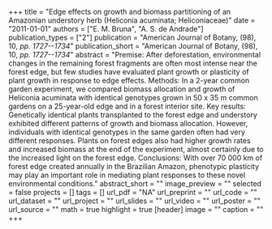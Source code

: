 +++
title = "Edge effects on growth and biomass partitioning of an Amazonian understory herb (Heliconia acuminata; Heliconiaceae)"
date = "2011-01-01"
authors = ["E. M. Bruna", "A. S. de Andrade"]
publication_types = ["2"]
publication = "American Journal of Botany, (98), 10, _pp. 1727--1734_"
publication_short = "American Journal of Botany, (98), 10, _pp. 1727--1734_"
abstract = "Premise: After deforestation, environmental changes in the remaining forest fragments are often most intense near the forest edge, but few studies have evaluated plant growth or plasticity of plant growth in response to edge effects. Methods: In a 2-year common garden experiment, we compared biomass allocation and growth of Heliconia acuminata with identical genotypes grown in 50 x 35 m common gardens on a 25-year-old edge and in a forest interior site. Key results: Genetically identical plants transplanted to the forest edge and understory exhibited different patterns of growth and biomass allocation. However, individuals with identical genotypes in the same garden often had very different responses. Plants on forest edges also had higher growth rates and increased biomass at the end of the experiment, almost certainly due to the increased light on the forest edge. Conclusions: With over 70 000 km of forest edge created annually in the Brazilian Amazon, phenotypic plasticity may play an important role in mediating plant responses to these novel environmental conditions."
abstract_short = ""
image_preview = ""
selected = false
projects = []
tags = []
url_pdf = "NA"
url_preprint = ""
url_code = ""
url_dataset = ""
url_project = ""
url_slides = ""
url_video = ""
url_poster = ""
url_source = ""
math = true
highlight = true
[header]
image = ""
caption = ""
+++
